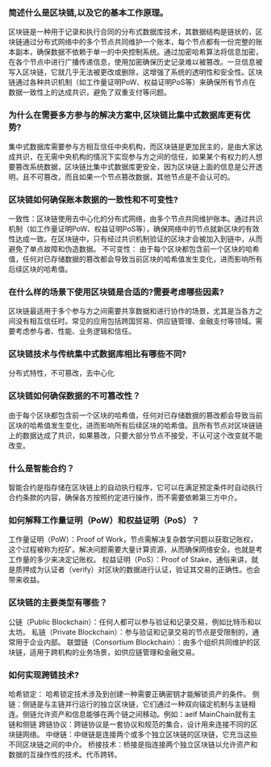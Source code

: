 
### 简述什么是区块链,以及它的基本工作原理。

区块链是一种用于记录和执行合同的分布式数据库技术，其数据结构是链状的，区块链通过分布式网络中的多个节点共同维护一个账本，每个节点都有一份完整的账本副本，确保数据不依赖于单一的中央控制系统。通过加密哈希算法将信息加密，在各个节点中进行广播传递信息，使用加密确保历史记录难以被篡改。一旦信息被写入区块链，它就几乎无法被更改或删除，这增强了系统的透明性和安全性。区块链通过各种共识机制（如工作量证明PoW、权益证明PoS等）来确保所有节点在数据一致性上的达成共识，避免了双重支付等问题。


### 为什么在需要多方参与的解决方案中,区块链比集中式数据库更有优势?

集中式数据库需要参与方相互信任中央机构，而区块链是更加民主的，是由大家达成共识，在无需中央机构的情况下实现参与方之间的信任，如果某个有权力的人想要篡改系统数据，区块链比集中式数据库更安全，因为区块链上面的信息是公开透明，且不可篡改，而且如果一个节点篡改数据，其他节点是不会认可的。


### 区块链如何确保账本数据的一致性和不可变性?

一致性：区块链使用去中心化的分布式网络，由多个节点共同维护账本。通过共识机制（如工作量证明PoW、权益证明PoS等），确保网络中的节点就新区块的有效性达成一致。在区块链中，只有经过共识机制验证的区块才会被加入到链中，从而避免了单点故障和伪造数据。
不可变性： 由于每个区块都包含前一个区块的哈希值，任何对已存储数据的篡改都会导致当前区块的哈希值发生变化，进而影响所有后续区块的哈希值。


### 在什么样的场景下使用区块链是合适的?需要考虑哪些因素?

区块链最适用于多个参与方之间需要共享数据和进行协作的场景，尤其是当各方之间没有相互信任时。常见的应用包括跨国贸易、供应链管理、金融支付等领域。需要考虑参与者、性能、业务逻辑和信任。




### 区块链技术与传统集中式数据库相比有哪些不同?

分布式特性，不可篡改，去中心化


### 区块链如何确保数据的不可篡改性？

由于每个区块都包含前一个区块的哈希值，任何对已存储数据的篡改都会导致当前区块的哈希值发生变化，进而影响所有后续区块的哈希值。且所有节点对区块链链上的数据达成了共识，如果篡改，只要大部分节点不接受，不认可这个改变就不能改变。


### 什么是智能合约？

智能合约是指存储在区块链上的自动执行程序，它可以在满足预定条件时自动执行合约条款的内容，确保各方按照约定进行操作，而不需要依赖第三方中介。


### 如何解释工作量证明（PoW）和权益证明（PoS）？

工作量证明（PoW）：Proof of Work，节点需解决复杂数学问题以获取记账权，这个过程被称为挖矿。解决问题需要大量计算资源，从而确保网络安全。也就是考工作量的多少来决定记账权。
权益证明（PoS）：Proof of Stake，通俗来讲，就是质押成为认证者（verify）对区块的数据进行认证，验证其交易的正确性。也会带来收益。

### 区块链的主要类型有哪些？


公链（Public Blockchain）：任何人都可以参与验证和记录交易，例如比特币和以太坊。
私链（Private Blockchain）：参与验证和记录交易的节点是受限制的，通常用于企业内部。
联盟链（Consortium Blockchain）：由多个组织共同维护的区块链，适用于跨机构的业务场景，如供应链管理和金融交易。


### 如何实现跨链技术?

哈希锁定： 哈希锁定技术涉及到创建一种需要正确密钥才能解锁资产的条件。
侧链：侧链是与主链并行运行的独立区块链，它们通过一种双向锚定机制与主链相连。侧链允许资产和信息能够在两个链之间移动。例如：aelf MainChain就有主链和侧链
跨链协议：跨链协议是一套协议和规范的集合，设计用来连接不同的区块链网络。
中继链：中继链是连接两个或多个独立区块链的区块链，它充当这些不同区块链之间的中介。
桥接技术：桥接是指连接两个独立区块链以允许资产和数据的互操作性的技术。代币跨转。
